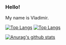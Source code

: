 ### Hello!

My name is Vladimir.

[![Top Langs](https://github-readme-stats.vercel.app/api/top-langs/?username=FedorovVladimir)](https://github.com/anuraghazra/github-readme-stats)
[![Top Langs](https://github-readme-stats.vercel.app/api/top-langs/?username=3crabs)](https://github.com/anuraghazra/github-readme-stats)

[![Anurag's github stats](https://github-readme-stats.vercel.app/api?username=FedorovVladimir)](https://github.com/anuraghazra/github-readme-stats)
